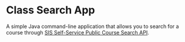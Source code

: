 # Class Search App

A simple Java command-line application that
allows you to search for a course through
[SIS Self-Service Public Course Search API](https://sis.jhu.edu/api).